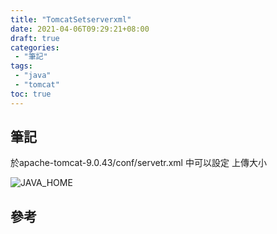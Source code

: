 ```yaml
---
title: "TomcatSetserverxml"
date: 2021-04-06T09:29:21+08:00
draft: true
categories:
 - "筆記"
tags:
 - "java"
 - "tomcat"
toc: true
---
```


## 筆記
<!-- 簡介 -->
<!--more-->

於apache-tomcat-9.0.43/conf/servetr.xml 中可以設定 上傳大小

![JAVA_HOME](/images/java/調整Tomcat上傳檔案大小.png)


## 參考
